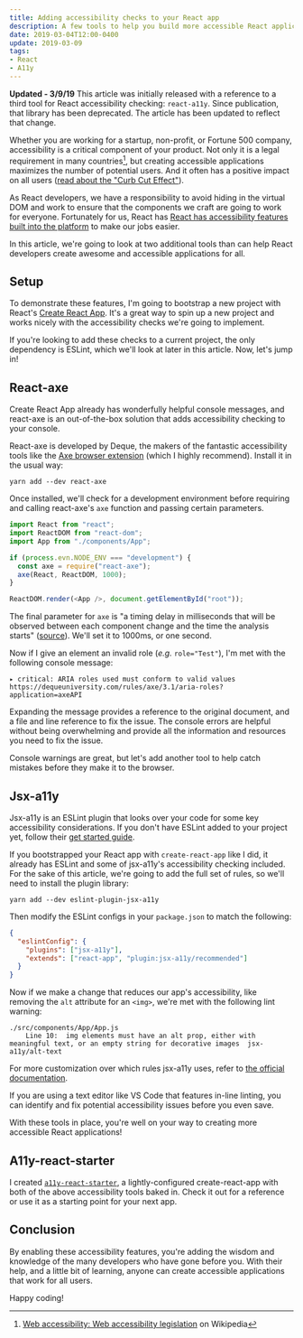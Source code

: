 ```yaml
---
title: Adding accessibility checks to your React app
description: A few tools to help you build more accessible React applications
date: 2019-03-04T12:00-0400
update: 2019-03-09
tags:
- React
- A11y
---
```


**Updated - 3/9/19** This article was initially released with a reference to a
third tool for React accessibility checking: `react-a11y`. Since publication,
that library has been deprecated. The article has been updated to reflect that
change.

Whether you are working for a startup, non-profit, or Fortune 500 company,
accessibility is a critical component of your product. Not only it is a legal
requirement in many countries[^1], but creating accessible applications
maximizes the number of potential users. And it often has a positive impact on
all users
([read about the "Curb Cut Effect"](https://ssir.org/articles/entry/the_curb_cut_effect)).

As React developers, we have a responsibility to avoid hiding in the virtual DOM
and work to ensure that the components we craft are going to work for everyone.
Fortunately for us, React has
[React has accessibility features built into the platform](https://reactjs.org/docs/accessibility.html)
to make our jobs easier.

In this article, we're going to look at two additional tools than can help React
developers create awesome and accessible applications for all.

## Setup

To demonstrate these features, I'm going to bootstrap a new project with React's
[Create React App](https://facebook.github.io/create-react-app/). It's a great
way to spin up a new project and works nicely with the accessibility checks
we're going to implement.

If you're looking to add these checks to a current project, the only dependency
is ESLint, which we'll look at later in this article. Now, let's jump in!

## React-axe

Create React App already has wonderfully helpful console messages, and react-axe
is an out-of-the-box solution that adds accessibility checking to your console.

React-axe is developed by Deque, the makers of the fantastic accessibility tools
like the [Axe browser extension](https://www.deque.com/axe/) (which I highly
recommend). Install it in the usual way:

```
yarn add --dev react-axe
```

Once installed, we'll check for a development environment before requiring and
calling react-axe's `axe` function and passing certain parameters.

```js
import React from "react";
import ReactDOM from "react-dom";
import App from "./components/App";

if (process.evn.NODE_ENV === "development") {
  const axe = require("react-axe");
  axe(React, ReactDOM, 1000);
}

ReactDOM.render(<App />, document.getElementById("root"));
```

The final parameter for `axe` is "a timing delay in milliseconds that will be
observed between each component change and the time the analysis starts"
([source](https://github.com/dequelabs/react-axe/#initialize-the-module)). We'll
set it to 1000ms, or one second.

Now if I give an element an invalid role (_e.g._ `role="Test"`), I'm met with
the following console message:

```
▸ critical: ARIA roles used must conform to valid values
https://dequeuniversity.com/rules/axe/3.1/aria-roles?application=axeAPI
```

Expanding the message provides a reference to the original document, and a file
and line reference to fix the issue. The console errors are helpful without
being overwhelming and provide all the information and resources you need to fix
the issue.

Console warnings are great, but let's add another tool to help catch mistakes
before they make it to the browser.

## Jsx-a11y

Jsx-a11y is an ESLint plugin that looks over your code for some key
accessibility considerations. If you don't have ESLint added to your project
yet, follow their
[get started guide](https://eslint.org/docs/user-guide/getting-started).

If you bootstrapped your React app with `create-react-app` like I did, it
already has ESLint and some of jsx-a11y's accessibility checking included. For
the sake of this article, we're going to add the full set of rules, so we'll
need to install the plugin library:

```
yarn add --dev eslint-plugin-jsx-a11y
```

Then modify the ESLint configs in your `package.json` to match the following:

```json
{
  "eslintConfig": {
    "plugins": ["jsx-a11y"],
    "extends": ["react-app", "plugin:jsx-a11y/recommended"]
  }
}
```

Now if we make a change that reduces our app's accessibility, like removing the
`alt` attribute for an `<img>`, we're met with the following lint warning:

```
./src/components/App/App.js
    Line 10:  img elements must have an alt prop, either with meaningful text, or an empty string for decorative images  jsx-a11y/alt-text
```

For more customization over which rules jsx-a11y uses, refer to
[the official documentation](https://github.com/evcohen/eslint-plugin-jsx-a11y#eslint-plugin-jsx-a11y).

If you are using a text editor like VS Code that features in-line linting, you
can identify and fix potential accessibility issues before you even save.

With these tools in place, you're well on your way to creating more accessible
React applications!

## A11y-react-starter

I created [`a11y-react-starter`](https://github.com/seanmcp/a11y-react-starter),
a lightly-configured create-react-app with both of the above accessibility tools
baked in. Check it out for a reference or use it as a starting point for your
next app.

## Conclusion

By enabling these accessibility features, you're adding the wisdom and knowledge
of the many developers who have gone before you. With their help, and a little
bit of learning, anyone can create accessible applications that work for all
users.

Happy coding!

[^1]:
    [Web accessibility: Web accessibility legislation](https://en.wikipedia.org/wiki/Web_accessibility#Web_accessibility_legislation)
    on Wikipedia

